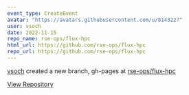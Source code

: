 ```yaml
---
event_type: CreateEvent
avatar: "https://avatars.githubusercontent.com/u/814322?"
user: vsoch
date: 2022-11-15
repo_name: rse-ops/flux-hpc
html_url: https://github.com/rse-ops/flux-hpc
repo_url: https://github.com/rse-ops/flux-hpc
---
```


<a href='https://github.com/vsoch' target='_blank'>vsoch</a> created a new branch, gh-pages at <a href='https://github.com/rse-ops/flux-hpc' target='_blank'>rse-ops/flux-hpc</a>

<a href='https://github.com/rse-ops/flux-hpc' target='_blank'>View Repository</a>